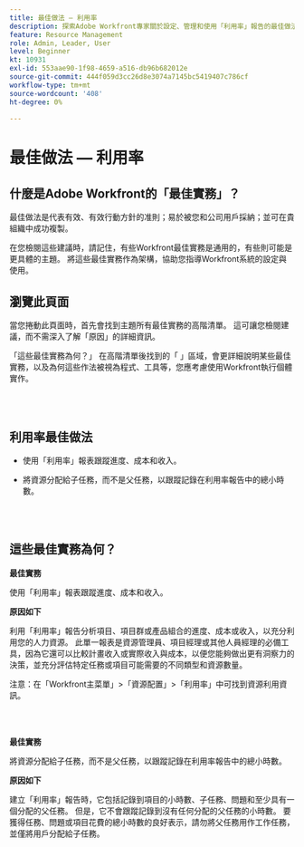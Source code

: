 ```yaml
---
title: 最佳做法 — 利用率
description: 探索Adobe Workfront專家關於設定、管理和使用「利用率」報告的最佳做法建議。
feature: Resource Management
role: Admin, Leader, User
level: Beginner
kt: 10931
exl-id: 553aae90-1f98-4659-a516-db96b682012e
source-git-commit: 444f059d3cc26d8e3074a7145bc5419407c786cf
workflow-type: tm+mt
source-wordcount: '408'
ht-degree: 0%

---
```


# 最佳做法 — 利用率

## 什麼是Adobe Workfront的「最佳實務」？

最佳做法是代表有效、有效行動方針的准則；易於被您和公司用戶採納；並可在貴組織中成功複製。

在您檢閱這些建議時，請記住，有些Workfront最佳實務是通用的，有些則可能是更具體的主題。 將這些最佳實務作為架構，協助您指導Workfront系統的設定與使用。

## 瀏覽此頁面

當您捲動此頁面時，首先會找到主題所有最佳實務的高階清單。 這可讓您檢閱建議，而不需深入了解「原因」的詳細資訊。

「這些最佳實務為何？」 在高階清單後找到的「 」區域，會更詳細說明某些最佳實務，以及為何這些作法被視為程式、工具等，您應考慮使用Workfront執行個體實作。

</br>
</br>

## 利用率最佳做法

* 使用「利用率」報表跟蹤進度、成本和收入。

* 將資源分配給子任務，而不是父任務，以跟蹤記錄在利用率報告中的總小時數。

</br>
</br>

## 這些最佳實務為何？

**最佳實務**

使用「利用率」報表跟蹤進度、成本和收入。



**原因如下**

利用「利用率」報告分析項目、項目群或產品組合的進度、成本或收入，以充分利用您的人力資源。 此單一報表是資源管理員、項目經理或其他人員經理的必備工具，因為它還可以比較計畫收入或實際收入與成本，以便您能夠做出更有洞察力的決策，並充分評估特定任務或項目可能需要的不同類型和資源數量。



注意：在「Workfront主菜單」>「資源配置」>「利用率」中可找到資源利用資訊。

</br>
</br>

**最佳實務**

將資源分配給子任務，而不是父任務，以跟蹤記錄在利用率報告中的總小時數。



**原因如下**

建立「利用率」報告時，它包括記錄到項目的小時數、子任務、問題和至少具有一個分配的父任務。 但是，它不會跟蹤記錄到沒有任何分配的父任務的小時數。 要獲得任務、問題或項目花費的總小時數的良好表示，請勿將父任務用作工作任務，並僅將用戶分配給子任務。
